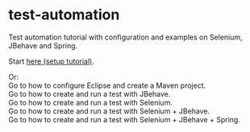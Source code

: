 # test-automation
Test automation tutorial with configuration and examples on Selenium, JBehave and Spring.

Start [here (setup tutorial)][start-here].

Or:  
Go to how to configure Eclipse and create a Maven project.  
Go to how to create and run a test with JBehave.  
Go to how to create and run a test with Selenium.  
Go to how to create and run a test with Selenium + JBehave.  
Go to how to create and run a test with Selenium + JBehave + Spring.  

[start-here]: ../master/SETUP-START-HERE.md
